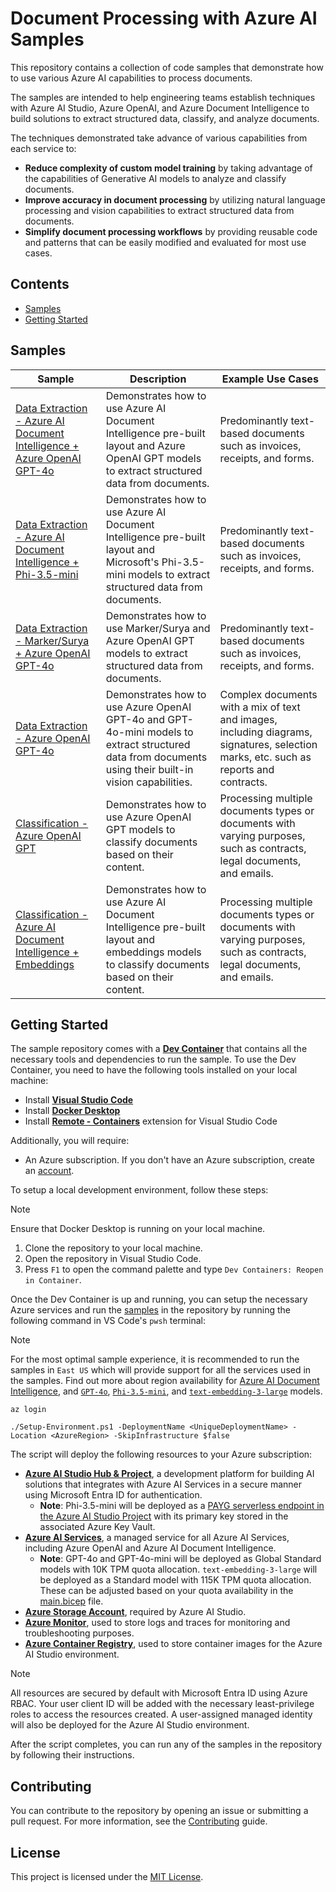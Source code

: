 # Document Processing with Azure AI Samples

This repository contains a collection of code samples that demonstrate how to use various Azure AI capabilities to process documents.

The samples are intended to help engineering teams establish techniques with Azure AI Studio, Azure OpenAI, and Azure Document Intelligence to build solutions to extract structured data, classify, and analyze documents.

The techniques demonstrated take advance of various capabilities from each service to:

- **Reduce complexity of custom model training** by taking advantage of the capabilities of Generative AI models to analyze and classify documents.
- **Improve accuracy in document processing** by utilizing natural language processing and vision capabilities to extract structured data from documents.
- **Simplify document processing workflows** by providing reusable code and patterns that can be easily modified and evaluated for most use cases.

## Contents

- [Samples](#samples)
- [Getting Started](#getting-started)

## Samples

| Sample                                                                                             | Description                                                                                                                                    | Example Use Cases                                                         |
| -------------------------------------------------------------------------------------------------- | ---------------------------------------------------------------------------------------------------------------------------------------------- | ------------------------------------------------------------------------- |
| [Data Extraction - Azure AI Document Intelligence + Azure OpenAI GPT-4o](./samples/extraction/text-based/document-intelligence-openai) | Demonstrates how to use Azure AI Document Intelligence pre-built layout and Azure OpenAI GPT models to extract structured data from documents. | Predominantly text-based documents such as invoices, receipts, and forms. |
| [Data Extraction - Azure AI Document Intelligence + Phi-3.5-mini](./samples/extraction/text-based/document-intelligence-phi) | Demonstrates how to use Azure AI Document Intelligence pre-built layout and Microsoft's Phi-3.5-mini models to extract structured data from documents. | Predominantly text-based documents such as invoices, receipts, and forms. |
| [Data Extraction - Marker/Surya + Azure OpenAI GPT-4o](./samples/extraction/text-based/marker-surya-openai) | Demonstrates how to use Marker/Surya and Azure OpenAI GPT models to extract structured data from documents. | Predominantly text-based documents such as invoices, receipts, and forms. |
| [Data Extraction - Azure OpenAI GPT-4o](./samples/extraction/vision-based/openai) | Demonstrates how to use Azure OpenAI GPT-4o and GPT-4o-mini models to extract structured data from documents using their built-in vision capabilities. | Complex documents with a mix of text and images, including diagrams, signatures, selection marks, etc. such as reports and contracts. |
| [Classification - Azure OpenAI GPT](./samples/classification/openai) | Demonstrates how to use Azure OpenAI GPT models to classify documents based on their content. | Processing multiple documents types or documents with varying purposes, such as contracts, legal documents, and emails. |
| [Classification - Azure AI Document Intelligence + Embeddings](./samples/classification/document-intelligence-embeddings) | Demonstrates how to use Azure AI Document Intelligence pre-built layout and embeddings models to classify documents based on their content. | Processing multiple documents types or documents with varying purposes, such as contracts, legal documents, and emails. |

## Getting Started

The sample repository comes with a [**Dev Container**](./.devcontainer/README.md) that contains all the necessary tools and dependencies to run the sample. To use the Dev Container, you need to have the following tools installed on your local machine:

- Install [**Visual Studio Code**](https://code.visualstudio.com/download)
- Install [**Docker Desktop**](https://www.docker.com/products/docker-desktop)
- Install [**Remote - Containers**](https://marketplace.visualstudio.com/items?itemName=ms-vscode-remote.remote-containers) extension for Visual Studio Code

Additionally, you will require:

- An Azure subscription. If you don't have an Azure subscription, create an [account](https://azure.microsoft.com/en-us/).

To setup a local development environment, follow these steps:

> [!NOTE]
> Ensure that Docker Desktop is running on your local machine.

1. Clone the repository to your local machine.
2. Open the repository in Visual Studio Code.
3. Press `F1` to open the command palette and type `Dev Containers: Reopen in Container`.

Once the Dev Container is up and running, you can setup the necessary Azure services and run the [samples](#samples) in the repository by running the following command in VS Code's `pwsh` terminal:

> [!NOTE]
> For the most optimal sample experience, it is recommended to run the samples in `East US` which will provide support for all the services used in the samples. Find out more about region availability for [Azure AI Document Intelligence](https://learn.microsoft.com/en-us/azure/ai-services/document-intelligence/concept-layout?view=doc-intel-4.0.0&tabs=sample-code), and [`GPT-4o`](https://learn.microsoft.com/en-us/azure/ai-services/openai/concepts/models#standard-and-global-standard-deployment-model-quota), [`Phi-3.5-mini`](https://azure.microsoft.com/en-us/pricing/details/phi-3/), and [`text-embedding-3-large`](https://learn.microsoft.com/en-us/azure/ai-services/openai/concepts/models#standard-deployment-model-availability) models.

```pwsh
az login

./Setup-Environment.ps1 -DeploymentName <UniqueDeploymentName> -Location <AzureRegion> -SkipInfrastructure $false
```

The script will deploy the following resources to your Azure subscription:

- [**Azure AI Studio Hub & Project**](https://learn.microsoft.com/en-us/azure/ai-studio/what-is-ai-studio), a development platform for building AI solutions that integrates with Azure AI Services in a secure manner using Microsoft Entra ID for authentication.
  - **Note**: Phi-3.5-mini will be deployed as a [PAYG serverless endpoint in the Azure AI Studio Project](https://ai.azure.com/explore/models/Phi-3.5-mini-instruct/version/2/registry/azureml?tid=c84bc78e-5441-41e2-b2ce-25cb27955e89) with its primary key stored in the associated Azure Key Vault.
- [**Azure AI Services**](https://learn.microsoft.com/en-us/azure/ai-services/what-are-ai-services), a managed service for all Azure AI Services, including Azure OpenAI and Azure AI Document Intelligence.
  - **Note**: GPT-4o and GPT-4o-mini will be deployed as Global Standard models with 10K TPM quota allocation. `text-embedding-3-large` will be deployed as a Standard model with 115K TPM quota allocation. These can be adjusted based on your quota availability in the [main.bicep](./infra/main.bicep) file.
- [**Azure Storage Account**](https://learn.microsoft.com/en-us/azure/storage/common/storage-introduction), required by Azure AI Studio.
- [**Azure Monitor**](https://learn.microsoft.com/en-us/azure/azure-monitor/overview), used to store logs and traces for monitoring and troubleshooting purposes.
- [**Azure Container Registry**](https://learn.microsoft.com/en-us/azure/container-registry/container-registry-intro), used to store container images for the Azure AI Studio environment.

> [!NOTE]
> All resources are secured by default with Microsoft Entra ID using Azure RBAC. Your user client ID will be added with the necessary least-privilege roles to access the resources created. A user-assigned managed identity will also be deployed for the Azure AI Studio environment.

After the script completes, you can run any of the samples in the repository by following their instructions.

## Contributing

You can contribute to the repository by opening an issue or submitting a pull request. For more information, see the [Contributing](./CONTRIBUTING.md) guide.

## License

This project is licensed under the [MIT License](./LICENSE).
